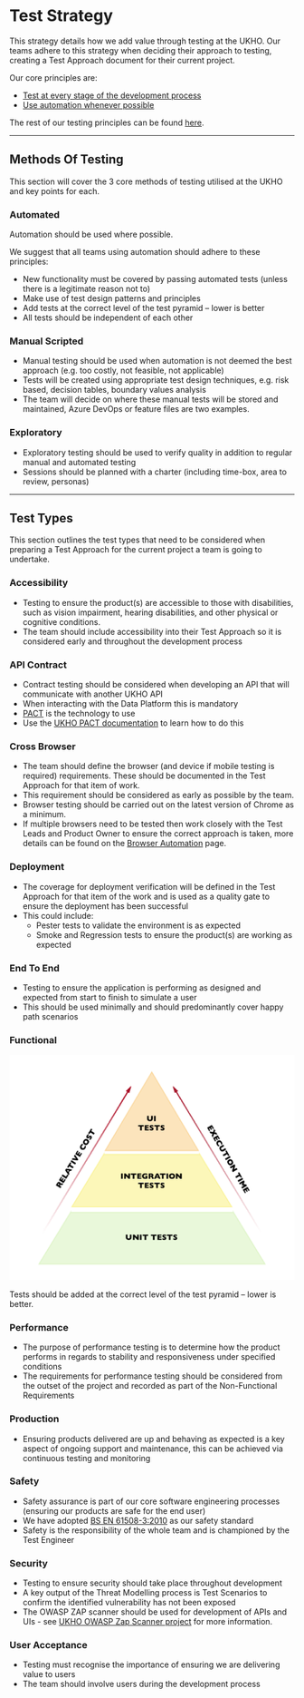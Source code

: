 # Test Strategy

This strategy details how we add value through testing at the UKHO. Our teams adhere to this strategy when deciding their approach to testing, creating a Test Approach document for their current project.

Our core principles are:

* [Test at every stage of the development process](./testing-principles.md#we-test-at-every-stage-of-the-development-process)
* [Use automation whenever possible](./testing-principles.md#we-use-automation-whenever-possible)

The rest of our testing principles can be found [here](./testing-principles.md).

---

## Methods Of Testing

This section will cover the 3 core methods of testing utilised at the UKHO and key points for each.

### Automated

Automation should be used where possible.

We suggest that all teams using automation should adhere to these principles:

* New functionality must be covered by passing automated tests (unless there is a legitimate reason not to)
* Make use of test design patterns and principles
* Add tests at the correct level of the test pyramid – lower is better
* All tests should be independent of each other

### Manual Scripted

* Manual testing should be used when automation is not deemed the best approach (e.g. too costly, not feasible, not applicable)
* Tests will be created using appropriate test design techniques, e.g. risk based, decision tables, boundary values analysis
* The team will decide on where these manual tests will be stored and maintained, Azure DevOps or feature files are two examples.

### Exploratory

* Exploratory testing should be used to verify quality in addition to regular manual and automated testing
* Sessions should be planned with a charter (including time-box, area to review, personas)

---

## Test Types

This section outlines the test types that need to be considered when preparing a Test Approach for the current project a team is going to undertake.

### Accessibility

* Testing to ensure the product(s) are accessible to those with disabilities, such as vision impairment, hearing disabilities, and other physical or cognitive conditions.
* The team should include accessibility into their Test Approach so it is considered early and throughout the development process

### API Contract

* Contract testing should be considered when developing an API that will communicate with another UKHO API
* When interacting with the Data Platform this is mandatory
* [PACT](https://docs.pact.io/) is the technology to use
* Use the [UKHO PACT documentation](https://docs.data.ukho.gov.uk/testing/pact/introduction/) to learn how to do this

### Cross Browser

* The team should define the browser (and device if mobile testing is required) requirements. These should be documented in the Test Approach for that item of work.
* This requirement should be considered as early as possible by the team.
* Browser testing should be carried out on the latest version of Chrome as a minimum.
* If multiple browsers need to be tested then work closely with the Test Leads and Product Owner to ensure the correct approach is taken, more details can be found on the [Browser Automation](./browser-automation.md) page.

### Deployment

* The coverage for deployment verification will be defined in the Test Approach for that item of the work and is used as a quality gate to ensure the deployment has been successful
* This could include:
  * Pester tests to validate the environment is as expected
  * Smoke and Regression tests to ensure the product(s) are working as expected

### End To End

* Testing to ensure the application is performing as designed and expected from start to finish to simulate a user
* This should be used minimally and should predominantly cover happy path scenarios

### Functional

![Test Pyramid](images/test-pyramid.png)

Tests should be added at the correct level of the test pyramid – lower is better.

### Performance

* The purpose of performance testing is to determine how the product performs in regards to stability and responsiveness under specified conditions
* The requirements for performance testing should be considered from the outset of the project and recorded as part of the Non-Functional Requirements

### Production

* Ensuring products delivered are up and behaving as expected is a key aspect of ongoing support and maintenance, this can be achieved via continuous testing and monitoring

### Safety

* Safety assurance is part of our core software engineering processes (ensuring our products are safe for the end user)
* We have adopted [BS EN 61508-3:2010](https://fdocuments.in/document/iec-61508-6.html) as our safety standard
* Safety is the responsibility of the whole team and is championed by the Test Engineer

### Security

* Testing to ensure security should take place throughout development
* A key output of the Threat Modelling process is Test Scenarios to confirm the identified vulnerability has not been exposed
* The OWASP ZAP scanner should be used for development of APIs and UIs - see [UKHO OWASP Zap Scanner project](https://github.com/UKHO/owasp-zap-scan) for more information.

### User Acceptance

* Testing must recognise the importance of ensuring we are delivering value to users
* The team should involve users during the development process
